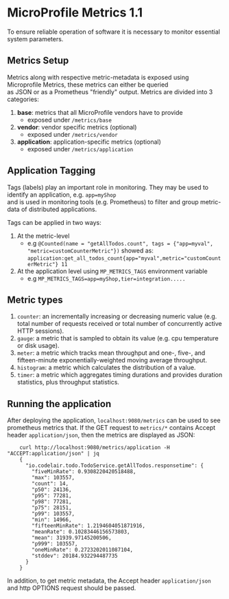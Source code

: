 # MicroProfile Metrics 1.1

To ensure reliable operation of software it is necessary to monitor essential system parameters.

## Metrics Setup

Metrics along with respective metric-metadata is exposed using Microprofile Metrics, these metrics can either be queried  
as JSON or as a Prometheus "friendly" output. Metrics are divided into 3 categories:

1. **base**: metrics that all MicroProfile vendors have to provide
   - exposed under `/metrics/base`
2. **vendor**: vendor specific metrics (optional)
   - exposed under `/metrics/vendor`
3. **application**: application-specific metrics (optional)
   - exposed under `/metrics/application`

## Application Tagging

Tags (labels) play an important role in monitoring. They may be used to identify an application, e.g. `app=myShop`  
and is used in monitoring tools (e.g. Prometheus) to filter and group metric-data of distributed applications.

Tags can be applied in two ways:

1. At the metric-level
   - e.g `@Counted(name = "getAllTodos.count", tags = {"app=myval", "metric=customCounterMetric"})` showed as: `application:get_all_todos_count{app="myval",metric="customCounterMetric"} 11`
2. At the application level using `MP_METRICS_TAGS` environment variable
   - e.g `MP_METRICS_TAGS=app=myShop,tier=integration.....`

## Metric types

1.  `counter`: an incrementally increasing or decreasing numeric value (e.g. total number of
    requests received or total number of concurrently active HTTP sessions).
2.  `gauge`: a metric that is sampled to obtain its value (e.g. cpu temperature or disk usage).
3.  `meter`: a metric which tracks mean throughput and one-, five-, and fifteen-minute
    exponentially-weighted moving average throughput.
4.  `histogram`: a metric which calculates the distribution of a value.
5.  `timer`: a metric which aggregates timing durations and provides duration statistics, plus
    throughput statistics.

## Running the application

After deploying the application, `localhost:9080/metrics` can be used to see prometheus metrics that.
If the GET request to `metrics/*` contains Accept header `application/json`, then the metrics are displayed as JSON:

```
    curl http://localhost:9080/metrics/application -H "ACCEPT:application/json" | jq
    {
      "io.codelair.todo.TodoService.getAllTodos.responsetime": {
        "fiveMinRate": 0.9308220420518488,
        "max": 103557,
        "count": 14,
        "p50": 24136,
        "p95": 77281,
        "p98": 77281,
        "p75": 28151,
        "p99": 103557,
        "min": 14966,
        "fifteenMinRate": 1.2194604051871916,
        "meanRate": 0.10283446156573803,
        "mean": 31939.97145200506,
        "p999": 103557,
        "oneMinRate": 0.2723202011087104,
        "stddev": 20184.932294487735
      }
    }
```

In addition, to get metric metadata, the Accept header `application/json` and http OPTIONS request should be passed.
